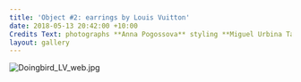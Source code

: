 ```yaml
---
title: 'Object #2: earrings by Louis Vuitton'
date: 2018-05-13 20:42:00 +10:00
Credits Text: photographs **Anna Pogossova** styling **Miguel Urbina Tan**
layout: gallery
---
```


![Doingbird_LV_web.jpg](/uploads/Doingbird_LV_web.jpg)